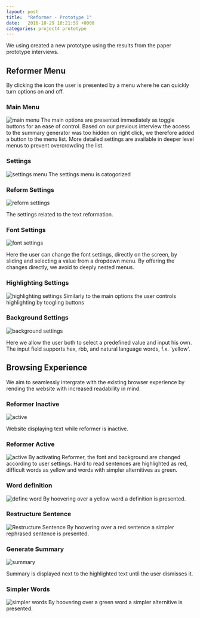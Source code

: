 ```yaml
---
layout: post
title:  "Reformer - Prototype 1"
date:   2016-10-29 10:21:59 +0000
categories: project4 prototype
---
```

We using created a new prototype using the results from the paper prototype interviews.

## Reformer Menu
By clicking the icon the user is presented by a menu where he can quickly  turn options on and off.

### Main Menu
![main menu](https://raw.githubusercontent.com/NOTHGroup/nothgroup.github.io/master/image/prototype1/0-reformer-64012898-1477917074.png)
The main options are presented immediately as toggle buttons for an ease of control.
Based on our previous interview the access to the summary generator was too hidden on right click, we therefore added a button to the menu list.
More detailed settings are available in deeper level menus to prevent overcrowding the list. 

### Settings
![settings menu](https://raw.githubusercontent.com/NOTHGroup/nothgroup.github.io/master/image/prototype1/1-settings-64016404-1477910499.png)
The settings menu is catogorized

### Reform Settings 
![reform settings](https://raw.githubusercontent.com/NOTHGroup/nothgroup.github.io/master/image/prototype1/5-reform-settings-64016738-1477910301.png)

The settings related to the text reformation.

### Font Settings
![font settings](https://raw.githubusercontent.com/NOTHGroup/nothgroup.github.io/master/image/prototype1/6-font-settings-64016407-1477912774.png)

Here the user can change the font settings, directly on the screen, by sliding and selecting a value from a dropdown menu.
By offering the changes directly, we avoid to deeply nested menus.

### Highlighting Settings

![highlighting settings](https://raw.githubusercontent.com/NOTHGroup/nothgroup.github.io/master/image/prototype1/3-highlighting-64018034-1477916969.png)
Similarly to the main options the user controls highlighting by toogling buttons


### Background Settings

![background settings](https://raw.githubusercontent.com/NOTHGroup/nothgroup.github.io/master/image/prototype1/2-background-color-64017979-1477912245.png)

Here we allow the user both to select a predefined value and input his own. The input field supports hex, rbb, and natural language words, f.x. 'yellow'. 


## Browsing Experience

We aim to seamlessly intergrate with the existing browser experience by rending the website with increased readability in mind.

### Reformer Inactive

![active](https://raw.githubusercontent.com/NOTHGroup/nothgroup.github.io/master/image/prototype1/reformer/inactive.png)

Website displaying text while reformer is inactive.

### Reformer Active

![active](https://raw.githubusercontent.com/NOTHGroup/nothgroup.github.io/master/image/prototype1/reformer/active.png)
By activating Reformer, the font and background are changed according to user settings. Hard to read sentences are highlighted as red, difficult words as yellow and words with simpler alternitives as green.

### Word definition 

![define word](https://raw.githubusercontent.com/NOTHGroup/nothgroup.github.io/master/image/prototype1/reformer/define.png)
By hoovering over a yellow word a definition is presented. 

### Restructure Sentence 

![Restructure Sentence](https://raw.githubusercontent.com/NOTHGroup/nothgroup.github.io/master/image/prototype1/reformer/sentence.png)
By hoovering over a red sentence a simpler rephrased sentence is presented. 

### Generate Summary
![summary](https://raw.githubusercontent.com/NOTHGroup/nothgroup.github.io/master/image/prototype1/reformer/summary.png)

Summary is displayed next to the highlighted text until the user dismisses it.

### Simpler Words
![simpler words](https://raw.githubusercontent.com/NOTHGroup/nothgroup.github.io/master/image/prototype1/reformer/word.png)
By hoovering over a green word a simpler alternitive is presented. 
